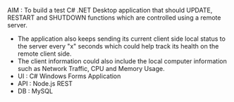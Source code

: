 AIM : To build a test C# .NET Desktop application that should UPDATE, RESTART and SHUTDOWN functions which are controlled using a remote server.
* The application also keeps sending its current client side local status to the server every "x" seconds which could help track its health on the remote client side.
* The client information could also include the local computer information such as Network Traffic, CPU and Memory Usage.
* UI  : C# Windows Forms Application
* API : Node.js REST
* DB  : MySQL
